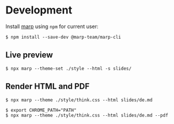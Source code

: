 # Development

Install [marp](https://marp.app) using `npm` for current user:

```command
$ npm install --save-dev @marp-team/marp-cli
```

## Live preview

```command
$ npx marp --theme-set ./style --html -s slides/ 
```

## Render HTML and PDF

```command
$ npx marp --theme ./style/think.css --html slides/de.md
```

```command
$ export CHROME_PATH="PATH"
$ npx marp --theme ./style/think.css --html slides/de.md --pdf
```

